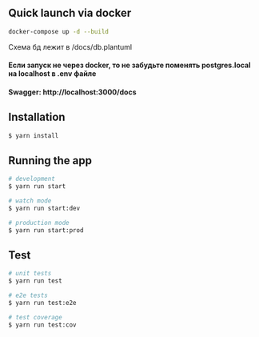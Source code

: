 ## Quick launch via docker
```bash
docker-compose up -d --build
```
Схема бд лежит в /docs/db.plantuml

#### Если запуск не через docker, то не забудьте поменять postgres.local на localhost в .env файле

#### Swagger: http://localhost:3000/docs

## Installation

```bash
$ yarn install
```

## Running the app

```bash
# development
$ yarn run start

# watch mode
$ yarn run start:dev

# production mode
$ yarn run start:prod
```

## Test

```bash
# unit tests
$ yarn run test

# e2e tests
$ yarn run test:e2e

# test coverage
$ yarn run test:cov
```
